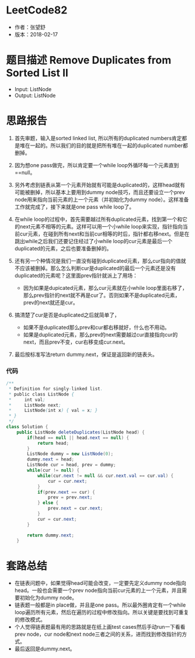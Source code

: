# LeetCode82
* 作者：张望舒
* 版本：2018-02-17

# 题⽬描述 Remove Duplicates from Sorted List II
* Input: ListNode
* Output: ListNode

# 思路报告
1. 首先审题，输入是sorted linked list, 所以所有的duplicated numbers肯定都是堆在一起的。所以我们的目的就是把所有堆在一起的duplicated number都删掉。
2. 因为想one pass做完，所以肯定要一个while loop外循环每一个元素直到==null。
3. 另外考虑到链表从第一个元素开始就有可能是duplicated的，这样head就有可能被删掉，所以基本上要用到dummy node技巧，而且还要设立一个prev node用来指向当前元素的上一个元素（并初始化为dummy node）。这样准备工作就完成了，接下来就是one pass while loop了。
4. 在while loop的过程中，首先需要越过所有duplicated元素，找到第一个和它的next元素不相等的元素。这样可以用一个小while loop来实现，指针指向当前cur元素，在碰到所有next和当前cur相等的时后，指针都右移next。但是在跳出while之后我们还要记住经过了小while loop的cur元素是最后一个duplicated的元素，之后也要准备删掉的。
5. 还有另一个种情况是我们一直没有碰到duplicated元素，那么cur指向的值就不应该被删掉。那么怎么判断cur是duplicated的最后一个元素还是没有duplicated的元素呢？这里面prev指针就派上了用场：

   *  因为如果是dupicated元素，那么cur元素就在小while loop里面右移了，那么prev指针的next就不再是cur了。否则如果不是duplicated元素，prev的next就还是cur。
6. 搞清楚了cur是否是duplicated之后就简单了，
   * 如果不是duplicated那么prev和cur都右移就好，什么也不用动。
   * 如果是duplicated元素，那么prev的next需要越过cur直接指向cur的next，而且prev不变，cur右移变成cur.next。

7. 最后按标准写法return dummy.next，保证是返回新的链表头。


### 代码
```Java
/**
 * Definition for singly-linked list.
 * public class ListNode {
 *     int val;
 *     ListNode next;
 *     ListNode(int x) { val = x; }
 * }
 */
class Solution {
    public ListNode deleteDuplicates(ListNode head) {
        if(head == null || head.next == null) {
            return head;
        }
        ListNode dummy = new ListNode(0);
        dummy.next = head;
        ListNode cur = head, prev = dummy;
        while(cur != null) {
            while(cur.next != null && cur.next.val == cur.val) {
                cur = cur.next;
            }
            if(prev.next == cur) {
                prev = prev.next;
            } else {
                prev.next = cur.next;
            }
            cur = cur.next;
        }

        return dummy.next;
    }
```


# 套路总结

* 在链表问题中，如果觉得head可能会改变，一定要先定义dummy node指向head。一般也会需要一个prev node指向当前cur元素的上一个元素，并且需要初始化为dummy node。
* 链表题一般都是in place做，并且是one pass。所以最外圈肯定有一个while loop遍历所有元素，然后在遍历的过程中修改指向。所以关键是要找到可重复的修改模式。
* 个人觉得链表题最有用的思路就是在纸上画test cases然后手动run一下看看prev node，cur node和next node三者之间的关系，进而找到修改指针的方式。
* 最后返回是dummy.next。
